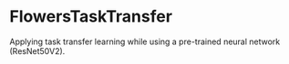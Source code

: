 # FlowersTaskTransfer
Applying task transfer learning while using a pre-trained neural network (ResNet50V2).
